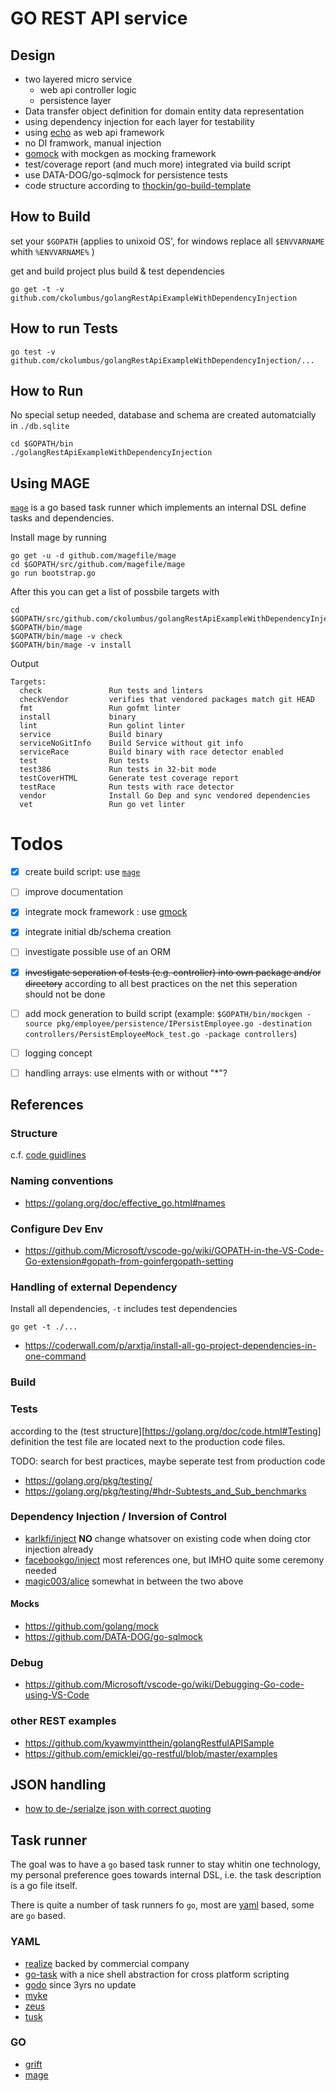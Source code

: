 GO REST API service
===================

## Design

* two layered micro service 
  * web api controller logic 
  * persistence layer
* Data transfer object definition for domain entity data representation
* using dependency injection for each layer for testability
* using [echo](https://echo.labstack.com/) as web api framework
* no DI framwork, manual injection
* [gomock][gomock] with mockgen as mocking framework
* test/coverage report (and much more) integrated via build script
* use DATA-DOG/go-sqlmock for persistence tests
* code structure according to [thockin/go-build-template](https://github.com/thockin/go-build-template)

## How to Build

set your `$GOPATH` (applies to unixoid OS', for windows replace all 
`$ENVVARNAME` whith `%ENVVARNAME%` )

get and build project plus build & test dependencies

```
go get -t -v github.com/ckolumbus/golangRestApiExampleWithDependencyInjection
```

## How to run Tests

```
go test -v github.com/ckolumbus/golangRestApiExampleWithDependencyInjection/...
```

## How to Run 

No special setup needed, database and schema are created automatcially in `./db.sqlite`

```
cd $GOPATH/bin
./golangRestApiExampleWithDependencyInjection
```

## Using MAGE

[`mage`][mage] is a go based task runner which implements
an internal DSL define tasks and dependencies.

Install mage by running

```
go get -u -d github.com/magefile/mage
cd $GOPATH/src/github.com/magefile/mage
go run bootstrap.go
```

After this you can get a list of possbile targets with

```
cd $GOPATH/src/github.com/ckolumbus/golangRestApiExampleWithDependencyInjection
$GOPATH/bin/mage
$GOPATH/bin/mage -v check
$GOPATH/bin/mage -v install
```

Output
```
Targets:
  check               Run tests and linters
  checkVendor         verifies that vendored packages match git HEAD
  fmt                 Run gofmt linter
  install             binary
  lint                Run golint linter
  service             Build binary
  serviceNoGitInfo    Build Service without git info
  serviceRace         Build binary with race detector enabled
  test                Run tests
  test386             Run tests in 32-bit mode
  testCoverHTML       Generate test coverage report
  testRace            Run tests with race detector
  vendor              Install Go Dep and sync vendored dependencies
  vet                 Run go vet linter
```

# Todos

- [x] create build script: use [`mage`][mage]
- [ ] improve documentation
- [x] integrate mock framework : use [gmock][gomock]
- [x] integrate initial db/schema creation 
- [ ] investigate possible use of an ORM
- [x] ~~investigate seperation of tests (e.g. controller) into own package and/or directory~~ 
      according to all best practices on the net this seperation should not be done
- [ ] add mock generation to build script (example: `$GOPATH/bin/mockgen -source pkg/employee/persistence/IPersistEmployee.go -destination controllers/PersistEmployeeMock_test.go -package controllers`)
- [ ] logging concept
- [ ] handling arrays: use elments with or without "*"?


## References
### Structure

c.f. [code guidlines](https://golang.org/doc/code.html)

### Naming conventions

* https://golang.org/doc/effective_go.html#names


### Configure Dev Env

* https://github.com/Microsoft/vscode-go/wiki/GOPATH-in-the-VS-Code-Go-extension#gopath-from-goinfergopath-setting


### Handling of external Dependency 

Install all dependencies,  `-t` includes test dependencies

```go get -t ./...```

* https://coderwall.com/p/arxtja/install-all-go-project-dependencies-in-one-command



### Build


### Tests

according to the (test structure][https://golang.org/doc/code.html#Testing] definition the
test file are located next to the production code files. 

TODO: search for best practices, maybe seperate test from production code


* https://golang.org/pkg/testing/
* https://golang.org/pkg/testing/#hdr-Subtests_and_Sub_benchmarks

### Dependency Injection / Inversion of Control

* [karlkfi/inject][karlkfi/inject]
  **NO** change whatsover on existing code when doing ctor injection already
* [facebookgo/inject][facebookgo/inject]
  most references one, but IMHO quite some ceremony needed
* [magic003/alice][magic003/alice]
  somewhat in between the two above


#### Mocks

* https://github.com/golang/mock
* https://github.com/DATA-DOG/go-sqlmock

### Debug 

* https://github.com/Microsoft/vscode-go/wiki/Debugging-Go-code-using-VS-Code

### other REST examples

 * https://github.com/kyawmyintthein/golangRestfulAPISample
 * https://github.com/emicklei/go-restful/blob/master/examples

## JSON handling

* [how to de-/serialze json with correct quoting](http://goinbigdata.com/how-to-correctly-serialize-json-string-in-golang/)

## Task runner

The goal was to have a `go` based task runner to stay whitin one technology, my personal
preference goes towards internal DSL, i.e. the task description is a go file itself.

There is quite a number of task runners fo `go`, most are [yaml](http://yaml.org/) based, 
some are `go` based.

### YAML

  - [realize](https://github.com/tockins/realize) backed by commercial company
  - [go-task](https://github.com/go-task/task)  with a nice shell abstraction for cross platform scripting
  - [godo](https://github.com/go-godo/godo) since 3yrs no update
  - [myke](https://github.com/goeuro/myke)
  - [zeus](https://github.com/dreadl0ck/zeus)
  - [tusk](https://github.com/rliebz/tusk)

### GO

  - [grift](https://github.com/markbates/grift)
  - [mage][mage]


[gomock]: https://github.com/golang/mock
[mage]: https://github.com/magefile/mage
[karlkfi/inject]: https://github.com/karlkfi/inject
[facebookgo/inject]: https://github.com/facebookgo/inject
[magic003/alice]: https://github.com/magic003/alice
 